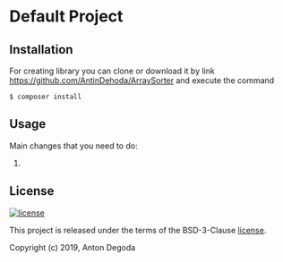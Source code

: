 Default Project
===============



Installation
------------

For creating library you can clone or download it by link https://github.com/AntinDehoda/ArraySorter and execute the command

```
$ composer install
```

Usage
-----

Main changes that you need to do:

1. 


License
-------

[![license](https://img.shields.io/github/license/greeflas/default-project.svg)](LICENSE)

This project is released under the terms of the BSD-3-Clause [license](LICENSE).

Copyright (c) 2019, Anton Degoda
